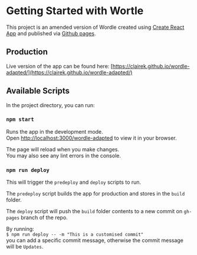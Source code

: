 # Getting Started with Wortle
This project is an amended version of Wordle created using [Create React App](https://github.com/facebook/create-react-app) and published via [Github pages](https://docs.github.com/en/pages).

## Production

Live version of the app can be found here: [https://clairek.github.io/wordle-adapted/](https://clairek.github.io/wordle-adapted/)

## Available Scripts

In the project directory, you can run:

### `npm start`

Runs the app in the development mode.  
Open [http://localhost:3000/wordle-adapted](http://localhost:3000/wordle-adapted) to view it in your browser.

The page will reload when you make changes.  
You may also see any lint errors in the console.

### `npm run deploy`

This will trigger the `predeploy` and `deploy` scripts to run.

The `predeploy` script builds the app for production and stores in the `build` folder.

The `deploy` script will push the `build` folder contents to a new commit on `gh-pages` branch of the repo.

By running:  
``$ npm run deploy -- -m "This is a customised commit"``  
you can add a specific commit message, otherwise the commit message will be `Updates`. 

